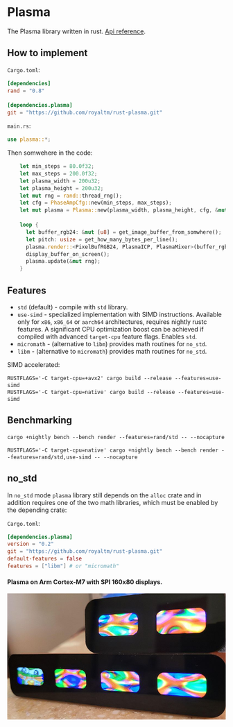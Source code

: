 Plasma
======

The Plasma library written in rust. [Api reference](https://royaltm.github.io/rust-plasma/master/rust/plasma/index.html).

How to implement
----------------

`Cargo.toml`:

```toml
[dependencies]
rand = "0.8"

[dependencies.plasma]
git = "https://github.com/royaltm/rust-plasma.git"
```

`main.rs`:

```rust
use plasma::*;
```

Then somwehere in the code:

```rust
    let min_steps = 80.0f32;
    let max_steps = 200.0f32;
    let plasma_width = 200u32;
    let plasma_height = 200u32;
    let mut rng = rand::thread_rng();
    let cfg = PhaseAmpCfg::new(min_steps, max_steps);
    let mut plasma = Plasma::new(plasma_width, plasma_height, cfg, &mut rng);

    loop {
      let buffer_rgb24: &mut [u8] = get_image_buffer_from_somwhere();
      let pitch: usize = get_how_many_bytes_per_line();
      plasma.render::<PixelBufRGB24, PlasmaICP, PlasmaMixer>(buffer_rgb24, pitch, None);
      display_buffer_on_screen();
      plasma.update(&mut rng);
    }
```


Features
--------

* `std` (default) - compile with `std` library.
* `use-simd` - specialized implementation with SIMD instructions. Available only for `x86`, `x86_64` or `aarch64` architectures, requires nightly rustc features. A significant CPU optimization boost can be achieved if compiled with advanced `target-cpu` feature flags. Enables `std`.
* `micromath` - (alternative to `libm`) provides math routines for `no_std`.
* `libm` - (alternative to `micromath`) provides math routines for `no_std`.

SIMD accelerated:

```
RUSTFLAGS='-C target-cpu=+avx2' cargo build --release --features=use-simd
RUSTFLAGS='-C target-cpu=native' cargo build --release --features=use-simd
```


Benchmarking
------------

```
cargo +nightly bench --bench render --features=rand/std -- --nocapture
```

```
RUSTFLAGS='-C target-cpu=native' cargo +nightly bench --bench render --features=rand/std,use-simd -- --nocapture
```


no_std
------

In `no_std` mode `plasma` library still depends on the `alloc` crate and in addition requires one of the two math libraries, which must be enabled by the depending crate:

`Cargo.toml`:

```toml
[dependencies.plasma]
version = "0.2"
git = "https://github.com/royaltm/rust-plasma.git"
default-features = false
features = ["libm"] # or "micromath"
```


#### Plasma on Arm Cortex-M7 with SPI 160x80 displays.

![cortex-m7](cortex-m7_sm.jpg "Plasma on Arm Cortex-M7")
